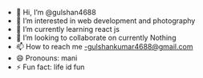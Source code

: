 - 👋 Hi, I’m @gulshan4688
- 👀 I’m interested in web development and photography
- 🌱 I’m currently learning react js
- 💞️ I’m looking to collaborate on currently Nothing
- 📫 How to reach me -gulshankumar4688@gmail.com
- 😄 Pronouns: mani
- ⚡ Fun fact: life id fun

<!---
gulshan4688/gulshan4688 is a ✨ special ✨ repository because its `README.md` (this file) appears on your GitHub profile.
You can click the Preview link to take a look at your changes.
--->
